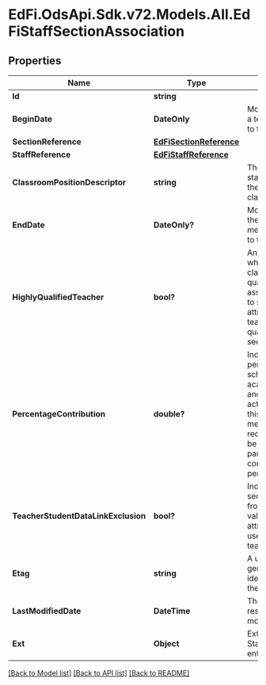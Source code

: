 # EdFi.OdsApi.Sdk.v72.Models.All.EdFiStaffSectionAssociation

## Properties

Name | Type | Description | Notes
------------ | ------------- | ------------- | -------------
**Id** | **string** |  | [optional] 
**BeginDate** | **DateOnly** | Month, day, and year of a teacher&#39;s assignment to the section. | 
**SectionReference** | [**EdFiSectionReference**](EdFiSectionReference.md) |  | 
**StaffReference** | [**EdFiStaffReference**](EdFiStaffReference.md) |  | 
**ClassroomPositionDescriptor** | **string** | The type of position the staff member holds in the specific class/section. | 
**EndDate** | **DateOnly?** | Month, day, and year of the last day of a staff member&#39;s assignment to the section. | [optional] 
**HighlyQualifiedTeacher** | **bool?** | An indication of whether a teacher is classified as highly qualified for his/her assignment according to state definition. This attribute indicates the teacher is highly qualified for this section being taught. | [optional] 
**PercentageContribution** | **double?** | Indicates the percentage of the total scheduled course time, academic standards, and/or learning activities delivered in this section by this staff member. A teacher of record designation may be based solely or partially on this contribution percentage. | [optional] 
**TeacherStudentDataLinkExclusion** | **bool?** | Indicates that the entire section is excluded from calculation of value-added or growth attribution calculations used for a particular teacher evaluation. | [optional] 
**Etag** | **string** | A unique system-generated value that identifies the version of the resource. | [optional] 
**LastModifiedDate** | **DateTime** | The date and time the resource was last modified. | [optional] 
**Ext** | **Object** | Extensions to the StaffSectionAssociation entity. | [optional] 

[[Back to Model list]](../README.md#documentation-for-models) [[Back to API list]](../README.md#documentation-for-api-endpoints) [[Back to README]](../README.md)

